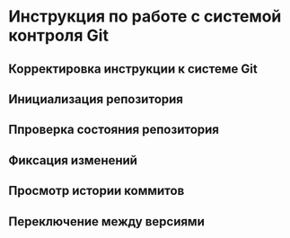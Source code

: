 # **Инструкция по работе с системой контроля Git**
## **Корректировка инструкции к системе Git**
## Инициализация репозитория

## Ппроверка состояния репозитория



## Фиксация изменений

## Просмотр истории коммитов

## Переключение между версиями